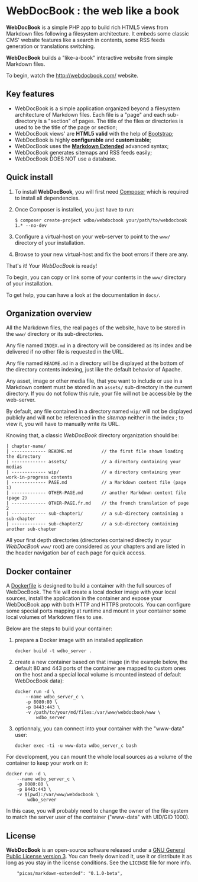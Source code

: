 WebDocBook : the web like a book
===============================

**WebDocBook** is a simple PHP app to build rich HTML5 views from Markdown files following a
filesystem architecture. It embeds some classic CMS' website features like a search in contents,
some RSS feeds generation or translations switching.

**WebDocBook** builds a "like-a-book" interactive website from simple Markdown files.

To begin, watch the <http://webdocbook.com/> website.

Key features
------------

-   WebDocBook is a simple application organized beyond a filesystem architecture of Markdown files.
    Each file is a "page" and each sub-directory is a "section" of pages. The title of the files
    or directories is used to be the title of the page or section;
-   WebDocBook views' are **HTML5 valid** with the help of [Bootstrap](http://twitter.github.io/bootstrap/);
-   WebDocBook is highly **configurable** and **customizable**;
-   WebDocBook uses the [**Markdown Extended**](http://aboutmde.org/) advanced syntax;
-   WebDocBook generates sitemaps and RSS feeds easily;
-   WebDocBook DOES NOT use a database.


Quick install
-------------

1.  To install **WebDocBook**, you will first need [Composer](http://getcomposer.org/) which is
    required to install all dependencies.

2.  Once Composer is installed, you just have to run:

        $ composer create-project wdbo/webdocbook your/path/to/webdocbook 1.* --no-dev

3.  Configure a virtual-host on your web-server to point to the `www/` directory of your
    installation.

4.  Browse to your new virtual-host and fix the boot errors if there are any.

That's it! Your *WebDocBook* is ready!

To begin, you can copy or link some of your contents in the `www/` directory of your
installation.

To get help, you can have a look at the documentation in `docs/`.


Organization overview
---------------------

All the Markdown files, the real pages of the website, have to be stored in the `www/`
directory or its sub-directories.

Any file named `INDEX.md` in a directory will be considered as its index and be delivered if
no other file is requested in the URL.

Any file named `README.md` in a directory will be displayed at the bottom of the directory
contents indexing, just like the default behavior of Apache.

Any asset, image or other media file, that you want to include or use in a Markdown
content must be stored in an `assets/` sub-directory in the current directory. If you do
not follow this rule, your file will not be accessible by the web-server.

By default, any file contained in a directory named `wip/` will not be displayed publicly
and will not be referenced in the *sitemap* neither in the index ; to view it, you will have
to manually write its URL.

Knowing that, a classic *WebDocBook* directory organization should be:

    | chapter-name/
    | ------------- README.md           // the first file shown loading the directory
    | ------------- assets/             // a directory containing your medias
    | ------------- wip/                // a directory containing your work-in-progress contents
    | ------------- PAGE.md             // a Markdown content file (page 1)
    | ------------- OTHER-PAGE.md       // another Markdown content file (page 2)
    | ------------- OTHER-PAGE.fr.md    // the french translation of page 2
    | ------------- sub-chapter1/       // a sub-directory containing a sub-chapter
    | ------------- sub-chapter2/       // a sub-directory containing another sub-chapter

All your first depth directories (directories contained directly in your *WebDocBook* `www/` root)
are considered as your chapters and are listed in the header navigation bar of each page
for quick access.

Docker container
----------------

A [Dockerfile](https://docs.docker.com/engine/reference/builder/) is designed
to build a container with the full sources of WebDocBook. The file will create
a local docker image with your local sources, install the application in the
container and expose your WebDocBook app with both HTTP and HTTPS protocols.
You can configure some special ports mapping at runtime and mount in your
container some local volumes of Markdown files to use.

Below are the steps to build your container:

1.  prepare a Docker image with an installed application

        docker build -t wdbo_server .

2.  create a new container based on that image (in the example
    below, the default 80 and 443 ports of the container are mapped
    to custom ones on the host and a special local volume is mounted
    instead of default WebDocBook data):

        docker run -d \
            --name wdbo_server_c \
            -p 8080:80 \
            -p 8443:443 \
            -v /path/to/your/md/files:/var/www/webdocbook/www \
                wdbo_server

3.  optionnaly, you can connect into your container with the "www-data" user:

        docker exec -ti -u www-data wdbo_server_c bash

For development, you can mount the whole local sources as a volume of
the container to keep your work on it:

    docker run -d \
        --name wdbo_server_c \
        -p 8080:80 \
        -p 8443:443 \
        -v $(pwd):/var/www/webdocbook \
            wdbo_server

In this case, you will probably need to change the owner of the file-system
to match the server user of the container ("www-data" with UID/GID 1000).

License
-------

**WebDocBook** is an open-source software released under a
[GNU General Public License version 3](http://github.com/wdbo/webdocbook/blob/master/LICENSE).
You can freely download it, use it or distribute it as long as you stay in the license
conditions. See the `LICENSE` file for more info.




        "picas/markdown-extended": "0.1.0-beta",
